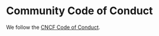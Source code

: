# Community Code of Conduct
  
We follow the [CNCF Code of Conduct](https://github.com/cncf/foundation/blob/master/code-of-conduct.md).